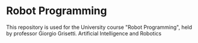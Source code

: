 # Robot Programming

This repository is used for the University course "Robot Programming", held by professor Giorgio Grisetti.
Artificial Intelligence and Robotics
